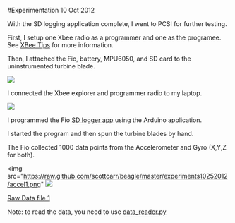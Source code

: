 #Experimentation 10 Oct 2012

With the SD logging application complete, I went to PCSI for further testing.

First, I setup one Xbee radio as a programmer and one as the programee.  See
[XBee Tips](http://wind.cs.purdue.edu/doc/xbee_tips.html) for more information.

Then, I attached the Fio, battery, MPU6050, and SD card to the uninstrumented
turbine blade.

<img src="https://github.com/scottcarr/beagle/raw/master/experiments10252012/tape.JPG">

I connected the Xbee explorer and programmer radio to my laptop.

<img src="https://github.com/scottcarr/beagle/raw/master/experiments10252012/laptop.JPG">

I programmed the Fio [SD logger app](http://wind.cs.purdue.edu/doc/sd_logger_app.html) 
 using the Arduino application.

I started the program and then spun the turbine blades by hand.

The Fio collected 1000 data points from the Accelerometer and Gyro (X,Y,Z for both).

<img src="https://raw.github.com/scottcarr/beagle/master/experiments10252012/accel1.png"
<img src="https://raw.github.com/scottcarr/beagle/master/experiments10252012/gyro1.png">

[Raw Data file 1](https://raw.github.com/scottcarr/beagle/master/experiments10252012/DATA.CSV)

Note: to read the data, you need to use [data_reader.py](https://github.com/scottcarr/beagle/blob/master/fio/data_reader.py)
